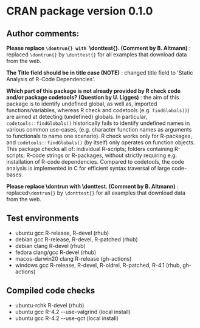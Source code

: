 # CRAN package version 0.1.0

## Author comments:

**Please replace `\dontrun{} with `\donttest{}. (Comment by B. Altmann)**
: replaced `\dontrun{}` by `\donttest{}` for all examples that download data from the web.

**The Title field should be in title case (NOTE)**
: changed title field to 'Static Analysis of R-Code Dependencies'.

**Which part of this package is not already provided by R check code and/or package codetools? (Question by U. Ligges)**
: the aim of this package is to identify undefined global, as well as, imported functions/variables, whereas R check and codetools (e.g. `findGlobals()`) are aimed at detecting (undefined) globals. In particular, `codetools::findGlobals()` historically fails to identify undefined names in various common use-cases, (e.g. character function names as arguments to functionals to name one scenario). R check works only for R-packages, and  `codetools::findGlobals()` (by itself) only operates on function objects. This package checks all of: individual R-scripts; folders containing R-scripts; R-code strings or R-packages, without strictly requiring e.g. installation of R-code dependencies. Compared to codetools, the code analysis is implemented in C for efficient syntax traversal of large code-bases.

**Please replace \dontrun with \donttest. (Comment by B. Altmann)**
: replaced`\dontrun{}` by `\donttest{}` for all examples that download data from the web.

## Test environments

* ubuntu gcc R-release, R-devel (rhub)
* debian gcc R-release, R-devel, R-patched (rhub)
* debian clang R-devel (rhub)
* fedora clang/gcc R-devel (rhub)
* macos-darwin20 clang R-release (gh-actions)
* windows gcc R-release, R-devel, R-oldrel, R-patched, R-4.1 (rhub, gh-actions)

## Compiled code checks

* ubuntu-rchk R-devel (rhub)
* ubuntu gcc R-4.2 --use-valgrind (local install)
* ubuntu gcc R-4.2 --use-gct (local install)
